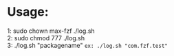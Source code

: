 Usage:<br>
====
1: sudo chown max-fzf ./log.sh<br>
2: sudo chmod 777 ./log.sh<br>
3: ./log.sh "packagename"  `ex: ./log.sh "com.fzf.test"`



